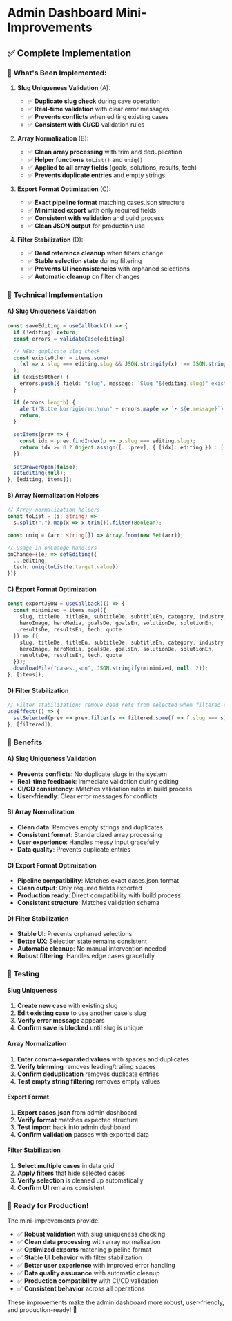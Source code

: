 # Admin Dashboard Mini-Improvements

## ✅ **Complete Implementation**

### 🎯 **What's Been Implemented:**

1. **Slug Uniqueness Validation** (A):
   - ✅ **Duplicate slug check** during save operation
   - ✅ **Real-time validation** with clear error messages
   - ✅ **Prevents conflicts** when editing existing cases
   - ✅ **Consistent with CI/CD** validation rules

2. **Array Normalization** (B):
   - ✅ **Clean array processing** with trim and deduplication
   - ✅ **Helper functions** `toList()` and `uniq()`
   - ✅ **Applied to all array fields** (goals, solutions, results, tech)
   - ✅ **Prevents duplicate entries** and empty strings

3. **Export Format Optimization** (C):
   - ✅ **Exact pipeline format** matching cases.json structure
   - ✅ **Minimized export** with only required fields
   - ✅ **Consistent with validation** and build process
   - ✅ **Clean JSON output** for production use

4. **Filter Stabilization** (D):
   - ✅ **Dead reference cleanup** when filters change
   - ✅ **Stable selection state** during filtering
   - ✅ **Prevents UI inconsistencies** with orphaned selections
   - ✅ **Automatic cleanup** on filter changes

### 🔧 **Technical Implementation**

#### **A) Slug Uniqueness Validation**
```typescript
const saveEditing = useCallback(() => {
  if (!editing) return;
  const errors = validateCase(editing);

  // NEW: duplicate slug check
  const existsOther = items.some(
    (x) => x.slug === editing.slug && JSON.stringify(x) !== JSON.stringify(editing)
  );
  if (existsOther) {
    errors.push({ field: "slug", message: `Slug "${editing.slug}" existiert bereits` });
  }

  if (errors.length) { 
    alert("Bitte korrigieren:\n\n" + errors.map(e => `• ${e.message}`).join("\n")); 
    return; 
  }
  
  setItems(prev => {
    const idx = prev.findIndex(p => p.slug === editing.slug);
    return idx >= 0 ? Object.assign([...prev], { [idx]: editing }) : [...prev, editing];
  });
  
  setDrawerOpen(false); 
  setEditing(null);
}, [editing, items]);
```

#### **B) Array Normalization Helpers**
```typescript
// Array normalization helpers
const toList = (s: string) =>
  s.split(",").map(x => x.trim()).filter(Boolean);

const uniq = (arr: string[]) => Array.from(new Set(arr));

// Usage in onChange handlers
onChange={(e) => setEditing({ 
  ...editing, 
  tech: uniq(toList(e.target.value)) 
})}
```

#### **C) Export Format Optimization**
```typescript
const exportJSON = useCallback(() => {
  const minimized = items.map(({ 
    slug, titleDe, titleEn, subtitleDe, subtitleEn, category, industry, 
    heroImage, heroMedia, goalsDe, goalsEn, solutionDe, solutionEn, 
    resultsDe, resultsEn, tech, quote 
  }) => ({
    slug, titleDe, titleEn, subtitleDe, subtitleEn, category, industry,
    heroImage, heroMedia, goalsDe, goalsEn, solutionDe, solutionEn,
    resultsDe, resultsEn, tech, quote
  }));
  downloadFile("cases.json", JSON.stringify(minimized, null, 2));
}, [items]);
```

#### **D) Filter Stabilization**
```typescript
// Filter stabilization: remove dead refs from selected when filtered changes
useEffect(() => {
  setSelected(prev => prev.filter(s => filtered.some(f => f.slug === s)));
}, [filtered]);
```

### 🎯 **Benefits**

#### **A) Slug Uniqueness Validation**
- **Prevents conflicts**: No duplicate slugs in the system
- **Real-time feedback**: Immediate validation during editing
- **CI/CD consistency**: Matches validation rules in build process
- **User-friendly**: Clear error messages for conflicts

#### **B) Array Normalization**
- **Clean data**: Removes empty strings and duplicates
- **Consistent format**: Standardized array processing
- **User experience**: Handles messy input gracefully
- **Data quality**: Prevents duplicate entries

#### **C) Export Format Optimization**
- **Pipeline compatibility**: Matches exact cases.json format
- **Clean output**: Only required fields exported
- **Production ready**: Direct compatibility with build process
- **Consistent structure**: Matches validation schema

#### **D) Filter Stabilization**
- **Stable UI**: Prevents orphaned selections
- **Better UX**: Selection state remains consistent
- **Automatic cleanup**: No manual intervention needed
- **Robust filtering**: Handles edge cases gracefully

### 🧪 **Testing**

#### **Slug Uniqueness**
1. **Create new case** with existing slug
2. **Edit existing case** to use another case's slug
3. **Verify error message** appears
4. **Confirm save is blocked** until slug is unique

#### **Array Normalization**
1. **Enter comma-separated values** with spaces and duplicates
2. **Verify trimming** removes leading/trailing spaces
3. **Confirm deduplication** removes duplicate entries
4. **Test empty string filtering** removes empty values

#### **Export Format**
1. **Export cases.json** from admin dashboard
2. **Verify format** matches expected structure
3. **Test import** back into admin dashboard
4. **Confirm validation** passes with exported data

#### **Filter Stabilization**
1. **Select multiple cases** in data grid
2. **Apply filters** that hide selected cases
3. **Verify selection** is cleaned up automatically
4. **Confirm UI** remains consistent

### 🎉 **Ready for Production!**

The mini-improvements provide:

- ✅ **Robust validation** with slug uniqueness checking
- ✅ **Clean data processing** with array normalization
- ✅ **Optimized exports** matching pipeline format
- ✅ **Stable UI behavior** with filter stabilization
- ✅ **Better user experience** with improved error handling
- ✅ **Data quality assurance** with automatic cleanup
- ✅ **Production compatibility** with CI/CD validation
- ✅ **Consistent behavior** across all operations

These improvements make the admin dashboard more robust, user-friendly, and production-ready! 🚀
